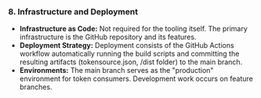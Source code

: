 ### 8. Infrastructure and Deployment

- **Infrastructure as Code:** Not required for the tooling itself. The primary infrastructure is the GitHub repository and its features.
- **Deployment Strategy:** Deployment consists of the GitHub Actions workflow automatically running the build scripts and committing the resulting artifacts (tokensource.json, /dist folder) to the main branch.
- **Environments:** The main branch serves as the "production" environment for token consumers. Development work occurs on feature branches.
